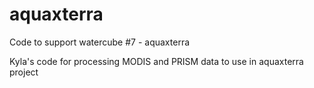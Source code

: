 # aquaxterra
Code to support watercube #7 - aquaxterra

Kyla's code for processing MODIS and PRISM data to use in aquaxterra project
